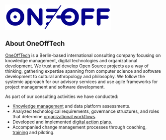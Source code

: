 <p align="left"><a href="https://oneofftech.de" target="_blank"><img src="https://raw.githubusercontent.com/OneOffTech/.github/main/art/oneofftech-logo.svg" width="340"></a></p>

## About OneOffTech

[OneOffTech](https://oneofftech.de) is a Berlin-based international consulting company focusing on knowledge management, digital technologies and organizational development. We trust and develop Open Source projects as a way of thinking, gathering expertise spanning from computer science and software development to cultural anthropology and philosophy. We follow the systemic approach for our advisory services and use agile frameworks for project management and software development.

As part of our consulting activities we have conducted:

- [Knowledge management](https://oneofftech.de/blog/introducing-the-knowledge-management-framework/) and data platform assessments.
- Analyzed technological requirements, governance structures, and roles that determine [organizational workflows](https://oneofftech.de/blog/an-example-of-a-data-driven-network-analysis/).
- Developed and implemented [digital action plans](https://oneofftech.de/blog/open-source-digital-platform-for-ithen-a-success-story/).
- Accompanied change management processes through coaching, [training](https://oneofftech.de/blog/8-scrum-practices-you-are-probably-underevaluating/) and piloting.

